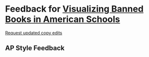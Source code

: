 # Feedback for [Visualizing Banned Books in American Schools](https://anusha0712.github.io/banned_books/)

[Request updated copy edits](https://github.com/jsoma/data-studio-projects-2024/issues/new/choose)

## AP Style Feedback

